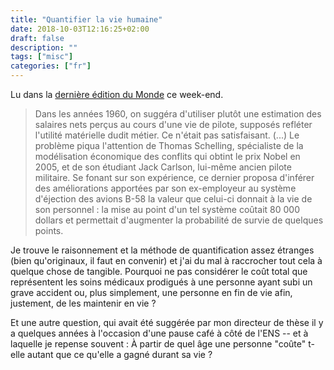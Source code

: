 ```yaml
---
title: "Quantifier la vie humaine"
date: 2018-10-03T12:16:25+02:00
draft: false
description: ""
tags: ["misc"]
categories: ["fr"]
---
```

Lu dans la [dernière édition du Monde](https://www.lemonde.fr/idees/article/2018/09/29/chiffrer-le-prix-d-une-vie-humaine_5362088_3232.html) ce week-end.

<!--more-->

> Dans les années 1960, on suggéra d'utiliser plutôt une estimation des salaires nets perçus au cours d'une vie de pilote, supposés refléter l'utilité matérielle dudit métier. Ce n'était pas satisfaisant. (...) Le problème piqua l'attention de Thomas Schelling, spécialiste de la modélisation économique des conflits qui obtint le prix Nobel en 2005, et de son étudiant Jack Carlson, lui-même ancien pilote militaire. Se fonant sur son expérience, ce dernier proposa d'inférer des améliorations apportées par son ex-employeur au système d'éjection des avions B-58 la valeur que celui-ci donnait à la vie de son personnel : la mise au point d'un tel système coûtait 80 000 dollars et permettait d'augmenter la probabilité de survie de quelques points.

Je trouve le raisonnement et la méthode de quantification assez étranges (bien qu'originaux, il faut en convenir) et j'ai du mal à raccrocher tout cela à quelque chose de tangible. Pourquoi ne pas considérer le coût total que représentent les soins médicaux prodigués à une personne ayant subi un grave accident ou, plus simplement, une personne en fin de vie afin, justement, de les maintenir en vie ?

Et une autre question, qui avait été suggérée par mon directeur de thèse il y a quelques années à l'occasion d'une pause café à côté de l'ENS -- et à laquelle je repense souvent : À partir de quel âge une personne "coûte" t-elle autant que ce qu'elle a gagné durant sa vie ?
